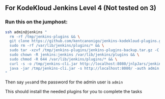 ## For KodeKloud Jenkins Level 4 (Not tested on 3)

### Run this on the jumphost:

```bash
ssh admin@jenkins "
  rm -rf /tmp/jenkins-plugins && \
  git clone https://github.com/kentcanonigo/jenkins-kodekloud-plugins.git /tmp/jenkins-plugins && \
  sudo rm -rf /var/lib/jenkins/plugins/* && \
  sudo tar -xzvf /tmp/jenkins-plugins/jenkins-plugins-backup.tar.gz -C /var/lib/jenkins/plugins/ && \
  sudo chown -R jenkins:jenkins /var/lib/jenkins/plugins && \
  sudo chmod -R 644 /var/lib/jenkins/plugins/* && \
  curl -s -o /tmp/jenkins-cli.jar http://localhost:8080/jnlpJars/jenkins-cli.jar && \
  java -jar /tmp/jenkins-cli.jar -s http://localhost:8080/ -auth admin:'Adm!n321' safe-restart
"
```

Then say `yes`and the password for the admin user is `admin`

This should install the needed plugins for you to complete the tasks
